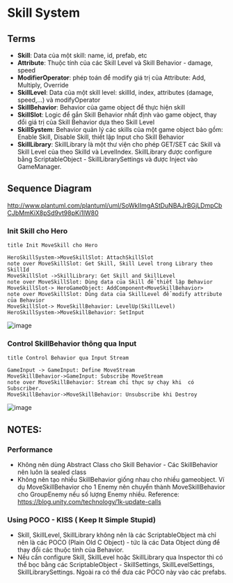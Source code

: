 # Skill System
## Terms
- **Skill**: Data của một skill: name, id, prefab, etc
- **Attribute**: Thuộc tính của các Skill Level và Skill Behavior - damage, speed
- **ModifierOperator**: phép toán để modify giá trị của Attribute: Add, Multiply, Override
- **SkillLevel**: Data của một skill level: skillId, index, attributes (damage, speed,...) và modifyOperator
- **SkillBehavior**: Behavior của game object để thực hiện skill
- **SkillSlot**: Logic để gắn Skill Behavior nhất định vào game object, thay đổi giá trị của Skill Behavior dựa theo Skill Level
- **SkillSystem**: Behavior quản lý các skills của một game object bảo gồm: Enable Skill, Disable Skill, thiết lập Input cho Skill Behavior
- **SkillLibrary**: SkillLibrary là một thư viện cho phép GET/SET các Skill và Skill Level của theo SkilId và LevelIndex. SkillLibrary được configure bằng ScriptableObject - SkillLibrarySettings và được Inject vào GameManager.

## Sequence Diagram

http://www.plantuml.com/plantuml/uml/SoWkIImgAStDuNBAJrBGjLDmpCbCJbMmKiX8pSd9vt98pKi1IW80
### Init Skill cho Hero

```
title Init MoveSkill cho Hero

HeroSkillSystem->MoveSkillSlot: AttachSkillSlot
note over MoveSkillSlot: Get Skill, Skill Level trong Library theo SkillId
MoveSkillSlot ->SkillLibrary: Get Skill and SkillLevel
note over MoveSkillSlot: Dùng data của Skill để thiết lập Behavior
MoveSkillSlot-> HeroGameObject: AddComponent<MoveSkillBehavior>
note over MoveSkillSlot: Dùng data của SkillLevel để modify attribute của Behavior
MoveSkillSlot-> MoveSkillBehavior: LevelUp(SkillLevel)
HeroSkillSystem->MoveSkillBehavior: SetInput
```
![image](https://user-images.githubusercontent.com/1218572/196839119-0cbdd630-4661-4971-9864-ce0ef5649a2c.png)

### Control SkillBehavior thông qua Input

```
title Control Behavior qua Input Stream

GameInput -> GameInput: Define MoveStream
MoveSkillBehavior->GameInput: Subscribe MoveStream
note over MoveSkillBehavior: Stream chỉ thực sự chạy khi  có Subscriber.
MoveSkillBehavior->MoveSkillBehavior: Unsubscribe khi Destroy

```
![image](https://user-images.githubusercontent.com/1218572/196839195-dbc7f2f4-048e-4867-998e-fcd4e1c981aa.png)

## NOTES:

### Performance
- Không nên dùng Abstract Class cho Skill Behavior - Các SkillBehavior nên luôn là sealed class
- Không nên tạo nhiều SkillBehavior giống nhau cho nhiều gameobject. Ví dụ MoveSkillBehavior cho 1 Enemy nên chuyển thành MoveSkillBehavior cho GroupEnemy nếu số lượng Enemy nhiều. Reference: https://blog.unity.com/technology/1k-update-calls

### Using POCO - KISS ( Keep It Simple Stupid)
- Skill, SkillLevel, SkillLibrary không nên là các ScriptableObject mà chỉ nên là các POCO (Plain Old C Object) - tức là các Data Object dùng để thay đổi các thuộc tính của Behavior.
- Nếu cần configure Skill, SkillLevel hoặc SkillLibrary qua Inspector thì có thể bọc bằng các ScriptableObject - SkillSettings, SkillLevelSettings, SkillLibrarySettings. Ngoài ra có thể đưa các POCO này vào các prefabs.
